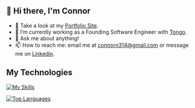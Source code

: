 ## 👋 Hi there, I'm Connor

- 🔭 Take a look at my [Portfolio Site](https://connorn314.github.io/Porfolio-Site/).
- 🌱 I’m currently working as a Founding Software Engineer with [Tongo](https://get.tongo.app/).
- 💬 Ask me about anything!
- 📫 How to reach me: email me at connorn314@gmail.com or message me on [Linkedin](https://www.linkedin.com/in/connor-norton-318b0a19a/).

## My Technologies

[![My Skills](https://skillicons.dev/icons?i=ts,nextjs,react,nodejs,firebase,py,ruby,rails,postgres,aws,tailwind,git)](https://skillicons.dev)

[![Top Languages](https://github-readme-stats.vercel.app/api/top-langs/?username=connorn314&layout=compact)](https://github.com/connorn314/github-readme-stats)
